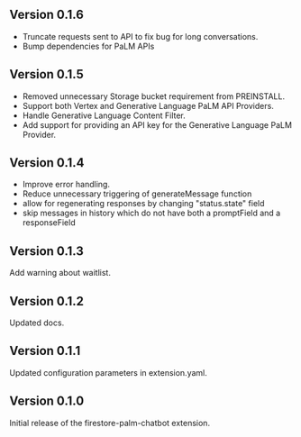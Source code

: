 ## Version 0.1.6

- Truncate requests sent to API to fix bug for long conversations.
- Bump dependencies for PaLM APIs
## Version 0.1.5

- Removed unnecessary Storage bucket requirement from PREINSTALL.
- Support both Vertex and Generative Language PaLM API Providers.
- Handle Generative Language Content Filter.
- Add support for providing an API key for the Generative Language PaLM Provider.

## Version 0.1.4

- Improve error handling.
- Reduce unnecessary triggering of generateMessage function
- allow for regenerating responses by changing "status.state" field
- skip messages in history which do not have both a promptField and a responseField

## Version 0.1.3

Add warning about waitlist.

## Version 0.1.2

Updated docs.

## Version 0.1.1

Updated configuration parameters in extension.yaml.

## Version 0.1.0

Initial release of the firestore-palm-chatbot extension.
